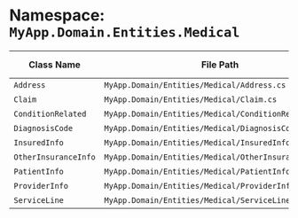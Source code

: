 # Namespace: `MyApp.Domain.Entities.Medical`

| Class Name | File Path | Inherits From |
|------------|-----------|---------------|
| `Address` | `MyApp.Domain/Entities/Medical/Address.cs` | N/A |
| `Claim` | `MyApp.Domain/Entities/Medical/Claim.cs` | N/A |
| `ConditionRelated` | `MyApp.Domain/Entities/Medical/ConditionRelated.cs` | N/A |
| `DiagnosisCode` | `MyApp.Domain/Entities/Medical/DiagnosisCode.cs` | N/A |
| `InsuredInfo` | `MyApp.Domain/Entities/Medical/InsuredInfo.cs` | N/A |
| `OtherInsuranceInfo` | `MyApp.Domain/Entities/Medical/OtherInsuranceInfo.cs` | N/A |
| `PatientInfo` | `MyApp.Domain/Entities/Medical/PatientInfo.cs` | N/A |
| `ProviderInfo` | `MyApp.Domain/Entities/Medical/ProviderInfo.cs` | N/A |
| `ServiceLine` | `MyApp.Domain/Entities/Medical/ServiceLine.cs` | N/A |

